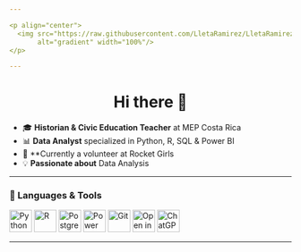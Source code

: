 ```yaml
---

<p align="center">
  <img src="https://raw.githubusercontent.com/LletaRamirez/LletaRamirez/master/assets/gradient.svg"
       alt="gradient" width="100%"/>
</p>

---
```


<h1 align="center">Hi there 👋</h1>

- 🎓 **Historian & Civic Education Teacher** at MEP Costa Rica  
- 📊 **Data Analyst** specialized in Python, R, SQL & Power BI  
- 🚀 **Currently a volunteer at Rocket Girls
- 💡 **Passionate about** Data Analysis

---

### 🔧 Languages & Tools

<p align="left">
  <a href="https://www.python.org/"><img src="https://cdn.jsdelivr.net/gh/devicons/devicon/icons/python/python-plain.svg" alt="Python" width="40"/></a>
  <a href="https://www.r-project.org/"><img src="https://cdn.jsdelivr.net/gh/devicons/devicon/icons/r/r-original.svg" alt="R" width="40"/></a>
  <a href="https://www.postgresql.org/"><img src="https://cdn.jsdelivr.net/gh/devicons/devicon/icons/postgresql/postgresql-plain.svg" alt="PostgreSQL" width="40"/></a>
  <a href="https://powerbi.microsoft.com/"><img src="https://cdn.jsdelivr.net/gh/devicons/devicon/icons/powerbi/powerbi-plain.svg" alt="Power BI" width="40"/></a>
  <a href="https://git-scm.com/"><img src="https://cdn.jsdelivr.net/gh/devicons/devicon/icons/git/git-plain.svg" alt="Git" width="40"/></a>
  <a href="https://colab.research.google.com/"><img src="https://colab.research.google.com/assets/colab-badge.svg" alt="Open in Colab" width="40" height="40"/></a>
  <a href="https://chat.openai.com/"><img src="https://cdn-icons-png.flaticon.com/512/1995/1995574.png" alt="ChatGPT" width="40" height="40"/></a>
</p>

---
